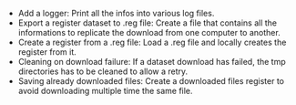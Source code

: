 * Add a logger: Print all the infos into various log files.
* Export a register dataset to .reg file: Create a file that contains all the informations to replicate the download from one computer to another.
* Create a register from a .reg file: Load a .reg file and locally creates the register from it.
* Cleaning on download failure: If a dataset download has failed, the tmp directories has to be cleaned to allow a retry.
* Saving already downloaded files: Create a downloaded files register to avoid downloading multiple time the same file.